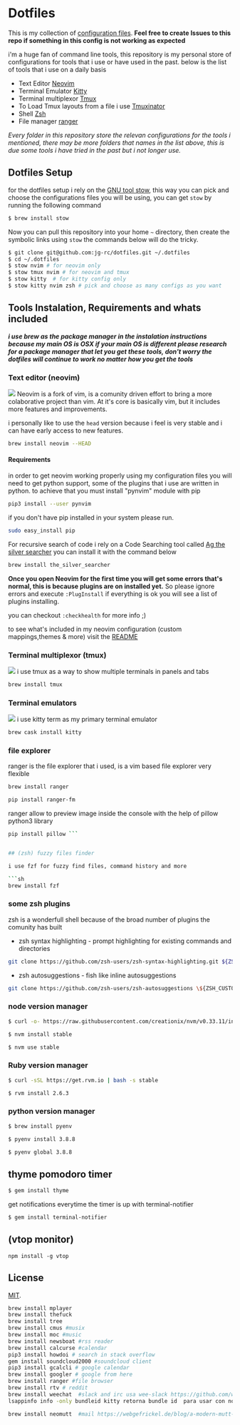 # Dotfiles

This is my collection of [configuration files](http://dotfiles.github.io/).
**Feel free to create Issues to this repo if something in this config is not working as expected**

i'm a huge fan of command line tools, this repository is my personal store of configurations for tools
that i use or have used in the past. below is the list of tools that i use on a daily basis

- Text Editor [Neovim](https://neovim.io/)
- Terminal Emulator [Kitty](https://sw.kovidgoyal.net/kitty/)
- Terminal multiplexor [Tmux](https://github.com/tmux/tmux/wiki)
- To Load Tmux layouts from a file i use [Tmuxinator](https://github.com/tmuxinator/tmuxinator)
- Shell [Zsh](https://es.wikipedia.org/wiki/Zsh)
- File manager [ranger](https://github.com/ranger/ranger)

*Every folder in this repository store the relevan configurations for the tools i mentioned,
there may be more folders that names in the list above, this is due some tools i have tried in the past
but i not longer use.*

## Dotfiles Setup

for the dotfiles setup i rely on the [ GNU tool stow](https://www.gnu.org/software/stow/), this way you can pick and choose the configurations files
you will be using, you can get `stow` by running the following command

```bash 
$ brew install stow
```

Now you can pull this repository into your home `~` directory, then create the symbolic links using `stow`  the commands below will do the tricky.

```bash
$ git clone git@github.com:jg-rc/dotfiles.git ~/.dotfiles
$ cd ~/.dotfiles
$ stow nvim # for neovim only 
$ stow tmux nvim # for neovim and tmux 
$ stow kitty  # for kitty config only
$ stow kitty nvim zsh # pick and choose as many configs as you want
```
## Tools Instalation, Requirements and whats included

***i use brew as the package manager in the instalation instructions because my main OS is OSX if your main OS is different please 
research for a package manager that let you get these tools, don't worry the dotfiles will continue to work no matter how you get the tools***

### Text editor (neovim)
![](https://raw.githubusercontent.com/juangabrielr4/dotfiles/master/nvim/.config/nvim/neovim.png)
Neovim is a fork of vim, is a comunity driven effort to bring a more colaborative project than vim.
At it's core is basically vim, but it includes more features and improvements.

i personally like to use the `head` version because i feel is very stable and i can have early access
to new features.

```sh
brew install neovim --HEAD
```
#### Requirements
 
in order to get neovim working properly using my configuration files you will need to get python support, some 
of the plugins that i use are written in python. to achieve that you must install "pynvim" module with pip

```sh
pip3 install --user pynvim
```
if you don't have pip installed in your system please run.

```sh
sudo easy_install pip
```

For recursive search of code i rely on a Code Searching tool called
[Ag the silver searcher](https://github.com/ggreer/the_silver_searcher) 
you can install it with the command below

```sh
brew install the_silver_searcher 
```
**Once you open Neovim for the first time you will get some errors that's normal, this is because plugins are on installed yet.**
So please ignore errors and execute `:PlugInstall` if everything is ok you will see a list of plugins installing.

you can checkout `:checkhealth` for more info ;)

to see what's included in my neovim configuration (custom mappings,themes & more) visit the [README](https://github.com/juangabrielr4/dotfiles/blob/master/nvim/.config/nvim/README.md)


### Terminal multiplexor (tmux)

![](https://raw.githubusercontent.com/juangabrielr4/dotfiles/master/tmux/tmux.png)
i use tmux as a way to show multiple terminals in panels and tabs

```sh
brew install tmux
```

### Terminal emulators

![](https://raw.githubusercontent.com/juangabrielr4/dotfiles/master/kitty/.config/kitty.png)
i use kitty term as my primary terminal emulator

```sh
brew cask install kitty
```
### file explorer

ranger is the file explorer that i used, is a vim based file explorer very flexible

```sh
brew install ranger
```

```sh
pip install ranger-fm
```

ranger allow to preview image inside the console with the help of pillow python3 library

```sh
pip install pillow ```


## (zsh) fuzzy files finder

i use fzf for fuzzy find files, command history and more

```sh
brew install fzf 
```



### some zsh plugins

zsh is a wonderfull shell because of the broad number of plugins the comunity has built

- zsh syntax highlighting - prompt highlighting for existing commands and directories

```sh
git clone https://github.com/zsh-users/zsh-syntax-highlighting.git ${ZSH_CUSTOM:-~/.oh-my-zsh/custom}/plugins/zsh-syntax-highlighting
```

- zsh autosuggestions - fish like inline autosuggestions

```sh
git clone https://github.com/zsh-users/zsh-autosuggestions \${ZSH_CUSTOM:-~/.oh-my-zsh/custom}/plugins/zsh-autosuggestions

```

### node version manager

```sh
$ curl -o- https://raw.githubusercontent.com/creationix/nvm/v0.33.11/install.sh | bash
```

```sh
$ nvm install stable
```

```sh
$ nvm use stable
```

### Ruby version manager

```sh
$ curl -sSL https://get.rvm.io | bash -s stable
```

```sh
$ rvm install 2.6.3
```

### python version manager

```sh
$ brew install pyenv
```

```sh
$ pyenv install 3.8.8
```

```sh
$ pyenv global 3.8.8
```

## thyme pomodoro timer

```sh
$ gem install thyme
```

get notifications everytime the timer is up with terminal-notifier

```sh
$ gem install terminal-notifier
```

## (vtop monitor)

```
npm install -g vtop
```

## License

[MIT](http://opensource.org/licenses/MIT).

```sh
brew install mplayer
brew install thefuck
brew install tree
brew install cmus #musix
brew install moc #music
brew install newsboat #rss reader
brew install calcurse #calendar
pip3 install howdoi # search in stack overflow
gem install soundcloud2000 #soundcloud client
pip3 install gcalcli # google calendar
brew install googler # google from here
brew install ranger #file browser
brew install rtv # reddit
brew install weechat  #slack and irc usa wee-slack https://github.com/wee-slack/wee-slack
lsappinfo info -only bundleid kitty retorna bundle id  para usar con notification_Center

brew install neomutt  #mail https://webgefrickel.de/blog/a-modern-mutt-setup
```
